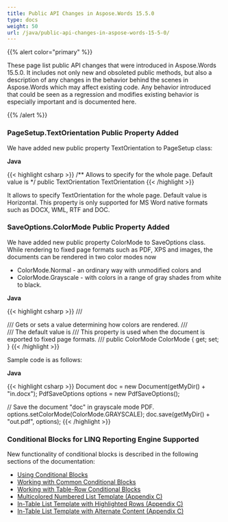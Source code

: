```yaml
---
title: Public API Changes in Aspose.Words 15.5.0
type: docs
weight: 50
url: /java/public-api-changes-in-aspose-words-15-5-0/
---
```


{{% alert color="primary" %}} 

These page list public API changes that were introduced in Aspose.Words 15.5.0. It includes not only new and obsoleted public methods, but also a description of any changes in the behavior behind the scenes in Aspose.Words which may affect existing code. Any behavior introduced that could be seen as a regression and modifies existing behavior is especially important and is documented here.

{{% /alert %}} 
### **PageSetup.TextOrientation Public Property Added**
We have added new public property TextOrientation to PageSetup class:

**Java**

{{< highlight csharp >}}
/**
Allows to specify <see cref="TextOrientation"/> for the whole page.
Default value is <see cref="Aspose.Words.TextOrientation.Horizontal"/>
*/
public TextOrientation TextOrientation
{{< /highlight >}}

It allows to specify TextOrientation for the whole page. Default value is Horizontal. This property is only supported for MS Word native formats such as DOCX, WML, RTF and DOC.
### **SaveOptions.ColorMode Public Property Added**
We have added new public property ColorMode to SaveOptions class. While rendering to fixed page formats such as PDF, XPS and images, the documents can be rendered in two color modes now

- ColorMode.Normal - an ordinary way with unmodified colors and
- ColorMode.Grayscale - with colors in a range of gray shades from white to black.

**Java**

{{< highlight csharp >}}
/// <summary>
/// Gets or sets a value determining how colors are rendered.
/// </summary>
/// <remarks>The default value is <see cref="Aspose.Words.Saving.ColorMode.Normal"/>
/// <para>This property is used when the document is exported to fixed page formats.</para>
/// </remarks>
public ColorMode ColorMode { get; set; }
{{< /highlight >}}

Sample code is as follows:

**Java**

{{< highlight csharp >}}
Document doc = new Document(getMyDir() + "in.docx");
PdfSaveOptions options = new PdfSaveOptions();

// Save the document "doc" in grayscale mode PDF.
options.setColorMode(ColorMode.GRAYSCALE);
doc.save(getMyDir() + "out.pdf", options);
{{< /highlight >}}
### **Conditional Blocks for LINQ Reporting Engine Supported**
New functionality of conditional blocks is described in the following sections of the documentation:

- [Using Conditional Blocks](http://www.aspose.com/docs/display/wordsjava/Using+Conditional+Blocks)
- [Working with Common Conditional Blocks](http://www.aspose.com/docs/display/wordsjava/Working+with+Common+Conditional+Blocks)
- [Working with Table-Row Conditional Blocks](http://www.aspose.com/docs/display/wordsjava/Working+with+Table-Row+Conditional+Blocks)
- [Multicolored Numbered List Template (Appendix C)](http://www.aspose.com/docs/display/wordsjava/Appendix+C.+Typical+Templates#AppendixC.TypicalTemplates-MulticoloredNumberedListTemplate)
- [In-Table List Template with Highlighted Rows (Appendix C)](http://www.aspose.com/docs/display/wordsjava/Appendix+C.+Typical+Templates#AppendixC.TypicalTemplates-InTableListTemplatewithHighlightedRows)
- [In-Table List Template with Alternate Content (Appendix C)](http://www.aspose.com/docs/display/wordsjava/Appendix+C.+Typical+Templates#AppendixC.TypicalTemplates-InTableListTemplatewithAlternateContent)
